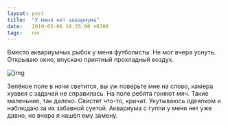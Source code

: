 ```yaml
---
layout: post
title:  "У меня нет аквариума"
date:   2019-05-06 10:35:00 +0300
tags:   лог
---
```


Вместо аквариумных рыбок у меня футболисты. Не мог вчера уснуть. Открываю окно, впускаю приятный прохладный воздух. 

![img](https://pp.userapi.com/c851020/v851020652/117916/iGvOILzXOk8.jpg)

Зелёное поле в ночи светится, вы уж поверьте мне на слово, камера хуавея с задачей не справилась. На поле ребята гоняют мяч. Такие маленькие, так далеко. Свистят что-то, кричат. Укутываюсь одеялком и наблюдаю за их забавной суетой. Аквариума с гуппи у меня нет уже давно, но вчера я нашёл ему замену.

<!--excerpt-->